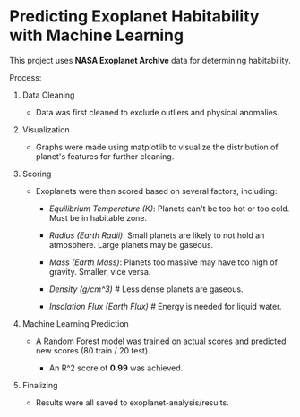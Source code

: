 # Predicting Exoplanet Habitability with Machine Learning

This project uses **NASA Exoplanet Archive** data for determining habitability.

Process:

1. Data Cleaning

    - Data was first cleaned to exclude outliers and physical anomalies.

2. Visualization

    - Graphs were made using matplotlib to visualize the distribution of planet's features for further cleaning.

3. Scoring

    - Exoplanets were then scored based on several factors, including:

        * *Equilibrium Temperature (K)*: Planets can't be too hot or too cold. Must be in habitable zone.

        * *Radius (Earth Radii)*: Small planets are likely to not hold an atmosphere. Large planets may be gaseous.

        * *Mass (Earth Mass)*: Planets too massive may have too high of gravity. Smaller, vice versa.

        * *Density (g/cm^3)* # Less dense planets are gaseous.

        * *Insolation Flux (Earth Flux)* # Energy is needed for liquid water.

4. Machine Learning Prediction

    - A Random Forest model was trained on actual scores and predicted new scores (80 train / 20 test).

        * An R^2 score of **0.99** was achieved.

5. Finalizing
     - Results were all saved to exoplanet-analysis/results.